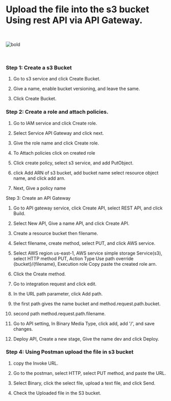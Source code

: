 
# Upload the file into the s3 bucket Using rest API via API Gateway.
&nbsp;

![bold](https://github.com/dharmaraj257/Upload-file-S3-bucket-Using-REST-API-via-API-Gateway/assets/100831265/1e818194-ef8a-4d53-b1f5-4a06b01fcafb)



&nbsp;

### Step 1: Create a s3 Bucket

1. Go to s3 service and click Create Bucket.

2. Give a name, enable bucket versioning, and leave the same.

3. Click Create Bucket.


### Step 2: Create a role and attach policies.

1. Go to IAM service and click Create role.

2. Select Service API Gateway and click next.

3. Give the role name and click Create role.

4. To Attach policies click on created role

5. Click create policy, select s3 service, and add PutObject.

6. click Add ARN of s3 bucket, add bucket name select resource object name, and click add arn.

7. Next, Give a policy name


Step 3: Create an API Gateway 

1. Go to API gateway service, click Create API, select REST API, and click Build.

2. Select New API, Give a name API, and click Create API.

3. Create a resource bucket then filename.

4. Select filename, create method, select PUT, and click AWS service.

5. Select AWS region us-east-1, AWS service simple storage Service(s3), select HTTP method PUT, Action Type Use path override {bucket}/{filename}, Execution role Copy paste the created role arn.

6. Click the Create method.

7. Go to integration request and click edit.

8. In the URL path parameter, click Add path.

9. the first path gives the name bucket and method.request.path.bucket.

10. second path method.request.path.filename.

11. Go to API setting, In Binary Media Type, click add, add '/', and save changes.

12. Deploy API, Create a new stage, Give the name dev and click Deploy.

### Step 4: Using Postman upload the file in s3 bucket

1. copy the Invoke URL.

2. Go to the postman, select HTTP, select PUT method, and paste the URL.

3. Select Binary, click the select file, upload a text file, and click Send.

4. Check the Uploaded file in the S3 bucket.
